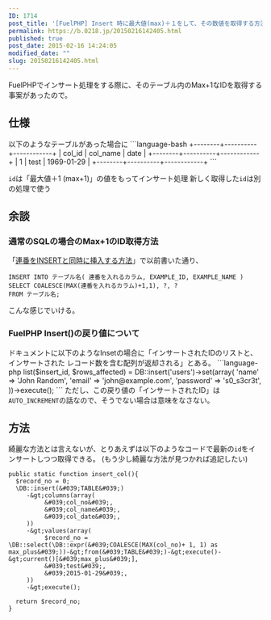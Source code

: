```yaml
---
ID: 1714
post_title: '[FuelPHP] Insert 時に最大値(max)＋１をして、その数値を取得する方法'
permalink: https://b.0218.jp/20150216142405.html
published: true
post_date: 2015-02-16 14:24:05
modified_date: ""
slug: 20150216142405.html
---
```

FuelPHPでインサート処理をする際に、そのテーブル内のMax+1なIDを取得する事案があったので。
<!--more-->
<h2>仕様</h2>
以下のようなテーブルがあった場合に
```language-bash
+--------+----------+------------+
| col_id | col_name | date       |
+--------+----------+------------+
| 1      | test     | 1969-01-29 |
+--------+----------+------------+
```

<code>id</code>は「最大値＋1 (max+1)」の値をもってインサート処理
新しく取得した<code>id</code>は別の処理で使う

<h2>余談</h2>
<h3>通常のSQLの場合のMax+1のID取得方法</h3>
「<a href="https://b.0218.jp/20121112133354.html">連番をINSERTと同時に挿入する方法</a>」で以前書いた通り、

```language-sql
INSERT INTO テーブル名( 連番を入れるカラム, EXAMPLE_ID, EXAMPLE_NAME )
SELECT COALESCE(MAX(連番を入れるカラム)+1,1), ?, ?
FROM テーブル名;
```

こんな感じでいける。

<h3>FuelPHP Insert()の戻り値について</h3>
ドキュメントに以下のようなInsetの場合に「インサートされたIDのリストと、インサートされた レコード数を含む配列が返却される」とある。
```language-php
list($insert_id, $rows_affected) = DB::insert(&#039;users&#039;)-&gt;set(array(
    &#039;name&#039; =&gt; &#039;John Random&#039;,
    &#039;email&#039; =&gt; &#039;john@example.com&#039;,
    &#039;password&#039; =&gt; &#039;s0_s3cr3t&#039;,
))-&gt;execute();
```
ただし、この戻り値の「インサートされたID」は<code>AUTO_INCREMENT</code>の話なので、そうでない場合は意味をなさない。

<h2>方法</h2>
綺麗な方法とは言えないが、とりあえずは以下のようなコードで最新の<code>id</code>をインサートしつつ取得できる。
<span class="text-muted">(もう少し綺麗な方法が見つかれば追記したい)</span>

```language-php
public static function insert_col(){
  $record_no = 0;
  \DB::insert(&#039;TABLE&#039;)
     -&gt;columns(array(
          &#039;col_no&#039;,
          &#039;col_name&#039;,
          &#039;col_date&#039;,
     ))
     -&gt;values(array(
          $record_no = \DB::select(\DB::expr(&#039;COALESCE(MAX(col_no)+ 1, 1) as max_plus&#039;))-&gt;from(&#039;TABLE&#039;)-&gt;execute()-&gt;current()[&#039;max_plus&#039;],
          &#039;test&#039;,
          &#039;2015-01-29&#039;,
     ))
     -&gt;execute();

  return $record_no;
}
```